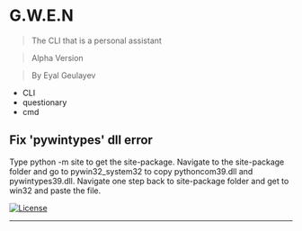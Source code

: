 # G.W.E.N

> The CLI that is a personal assistant

> Alpha Version

> By Eyal Geulayev

- CLI
- questionary
- cmd

## Fix 'pywintypes' dll error

Type python -m site to get the site-package. Navigate to the site-package folder and go to pywin32_system32 to copy pythoncom39.dll and pywintypes39.dll.
Navigate one step back to site-package folder and get to win32 and paste the file.


[![License](http://img.shields.io/:license-mit-blue.svg?style=flat-square)](http://badges.mit-license.org)

---
